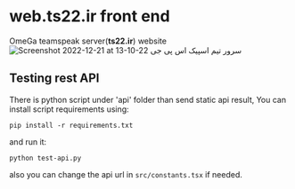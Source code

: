 # web.ts22.ir front end
OmeGa teamspeak server(**ts22.ir**) website  
![Screenshot 2022-12-21 at 13-10-22 سرور تیم اسپیک اس پی جی](https://user-images.githubusercontent.com/56799194/208873877-4c8b1d3f-6400-4a86-b22a-1911c7c5b453.png)

## Testing rest API
There is python script under 'api' folder than send static api result, You can install script requirements using:
```
pip install -r requirements.txt
```
and run it:
```
python test-api.py
```
also you can change the api url in `src/constants.tsx` if needed.
